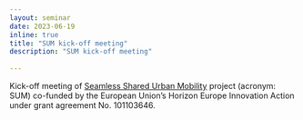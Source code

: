 ```yaml
---
layout: seminar
date: 2023-06-19
inline: true
title: "SUM kick-off meeting"
description: "SUM kick-off meeting"
      
---
```


Kick-off meeting of [Seamless Shared Urban Mobility](https://www.rafalkucharskilab.pl/research/SUM/) project (acronym: SUM) co-funded by the European Union’s Horizon Europe Innovation Action under grant agreement No. 101103646. 
